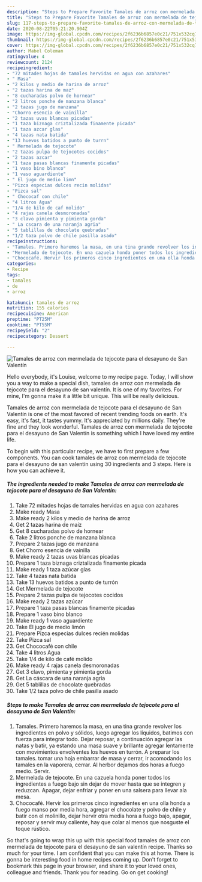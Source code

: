 ```yaml
---
description: "Steps to Prepare Favorite Tamales de arroz con mermelada de tejocote para el desayuno de San Valentín"
title: "Steps to Prepare Favorite Tamales de arroz con mermelada de tejocote para el desayuno de San Valentín"
slug: 117-steps-to-prepare-favorite-tamales-de-arroz-con-mermelada-de-tejocote-para-el-desayuno-de-san-valentin
date: 2020-08-22T05:21:20.904Z
image: https://img-global.cpcdn.com/recipes/2f6236b6857e0c21/751x532cq70/tamales-de-arroz-con-mermelada-de-tejocote-para-el-desayuno-de-san-valentin-foto-principal.jpg
thumbnail: https://img-global.cpcdn.com/recipes/2f6236b6857e0c21/751x532cq70/tamales-de-arroz-con-mermelada-de-tejocote-para-el-desayuno-de-san-valentin-foto-principal.jpg
cover: https://img-global.cpcdn.com/recipes/2f6236b6857e0c21/751x532cq70/tamales-de-arroz-con-mermelada-de-tejocote-para-el-desayuno-de-san-valentin-foto-principal.jpg
author: Mabel Coleman
ratingvalue: 4
reviewcount: 2124
recipeingredient:
- "72 mitades hojas de tamales hervidas en agua con azahares"
- " Masa"
- "2 kilos y medio de harina de arroz"
- "2 tazas harina de maz"
- "8 cucharadas polvo de hornear"
- "2 litros ponche de manzana blanca"
- "2 tazas jugo de manzana"
- "Chorro esencia de vainilla"
- "2 tazas uvas blancas picadas"
- "1 taza biznaga criztalizada finamente picada"
- "1 taza azcar glas"
- "4 tazas nata batida"
- "13 huevos batidos a punto de turrn"
- " Mermelada de tejocote"
- "2 tazas pulpa de tejocotes cocidos"
- "2 tazas azcar"
- "1 taza pasas blancas finamente picadas"
- "1 vaso bino blanco"
- "1 vaso aguardiente"
- " El jugo de medio limn"
- "Pizca especias dulces recin molidas"
- "Pizca sal"
- " Chococaf con chile"
- "4 litros Agua"
- "1/4 de kilo de caf molido"
- "4 rajas canela desmoronadas"
- "3 clavo pimienta y pimienta gorda"
- " La cscara de una naranja agria"
- "5 tablillas de chocolate quebradas"
- "1/2 taza polvo de chile pasilla asado"
recipeinstructions:
- "Tamales. Primero haremos la masa, en una tina grande revolver los ingredientes en polvo y sólidos, luego agregar los líquidos, batimos con fuerza para integrar todo. Dejar reposar, a continuación agregar las natas y batir, ya estando una masa suave y brillante agregar lentamente con movimientos envolventes los huevos en turrón. A preparar los tamales. tomar una hoja embarrar de masa y cerrar, ir acomodando los tamales en la vaporera, cerrar. Al herbor dejamos dos horas a fuego medio. Servir."
- "Mermelada de tejocote. En una cazuela honda poner todos los ingredientes a fuego bajo sin dejar de mover hasta que se integren y reduzcan. Apagar, dejar enfriar y poner en una salsera para llevar ala mesa."
- "Chococafé. Hervir los primeros cinco ingredientes en una olla honda a fuego manso por media hora, agregar el chocolate y polvo de chile y batir con el molinillo, dejar hervir otra media hora a fuego bajo, apagar, reposar y servir muy caliente, hay que colar al menos que nosguste el toque rústico."
categories:
- Recipe
tags:
- tamales
- de
- arroz

katakunci: tamales de arroz 
nutrition: 155 calories
recipecuisine: American
preptime: "PT25M"
cooktime: "PT55M"
recipeyield: "2"
recipecategory: Dessert

---
```



![Tamales de arroz con mermelada de tejocote para el desayuno de San Valentín](https://img-global.cpcdn.com/recipes/2f6236b6857e0c21/751x532cq70/tamales-de-arroz-con-mermelada-de-tejocote-para-el-desayuno-de-san-valentin-foto-principal.jpg)

Hello everybody, it's Louise, welcome to my recipe page. Today, I will show you a way to make a special dish, tamales de arroz con mermelada de tejocote para el desayuno de san valentín. It is one of my favorites. For mine, I'm gonna make it a little bit unique. This will be really delicious.

Tamales de arroz con mermelada de tejocote para el desayuno de San Valentín is one of the most favored of recent trending foods on earth. It's easy, it's fast, it tastes yummy. It's appreciated by millions daily. They're fine and they look wonderful. Tamales de arroz con mermelada de tejocote para el desayuno de San Valentín is something which I have loved my entire life.




To begin with this particular recipe, we have to first prepare a few components. You can cook tamales de arroz con mermelada de tejocote para el desayuno de san valentín using 30 ingredients and 3 steps. Here is how you can achieve it.

<!--inarticleads1-->

##### The ingredients needed to make Tamales de arroz con mermelada de tejocote para el desayuno de San Valentín:

1. Take 72 mitades hojas de tamales hervidas en agua con azahares
1. Make ready  Masa
1. Make ready 2 kilos y medio de harina de arroz
1. Get 2 tazas harina de maíz
1. Get 8 cucharadas polvo de hornear
1. Take 2 litros ponche de manzana blanca
1. Prepare 2 tazas jugo de manzana
1. Get Chorro esencia de vainilla
1. Make ready 2 tazas uvas blancas picadas
1. Prepare 1 taza biznaga criztalizada finamente picada
1. Make ready 1 taza azúcar glas
1. Take 4 tazas nata batida
1. Take 13 huevos batidos a punto de turrón
1. Get  Mermelada de tejocote
1. Prepare 2 tazas pulpa de tejocotes cocidos
1. Make ready 2 tazas azúcar
1. Prepare 1 taza pasas blancas finamente picadas
1. Prepare 1 vaso bino blanco
1. Make ready 1 vaso aguardiente
1. Take  El jugo de medio limón
1. Prepare Pizca especias dulces recién molidas
1. Take Pizca sal
1. Get  Chococafé con chile
1. Take 4 litros Agua
1. Take 1/4 de kilo de café molido
1. Make ready 4 rajas canela desmoronadas
1. Get 3 clavo, pimienta y pimienta gorda
1. Get  La cáscara de una naranja agria
1. Get 5 tablillas de chocolate quebradas
1. Take 1/2 taza polvo de chile pasilla asado




<!--inarticleads2-->

##### Steps to make Tamales de arroz con mermelada de tejocote para el desayuno de San Valentín:

1. Tamales. Primero haremos la masa, en una tina grande revolver los ingredientes en polvo y sólidos, luego agregar los líquidos, batimos con fuerza para integrar todo. Dejar reposar, a continuación agregar las natas y batir, ya estando una masa suave y brillante agregar lentamente con movimientos envolventes los huevos en turrón. A preparar los tamales. tomar una hoja embarrar de masa y cerrar, ir acomodando los tamales en la vaporera, cerrar. Al herbor dejamos dos horas a fuego medio. Servir.
1. Mermelada de tejocote. En una cazuela honda poner todos los ingredientes a fuego bajo sin dejar de mover hasta que se integren y reduzcan. Apagar, dejar enfriar y poner en una salsera para llevar ala mesa.
1. Chococafé. Hervir los primeros cinco ingredientes en una olla honda a fuego manso por media hora, agregar el chocolate y polvo de chile y batir con el molinillo, dejar hervir otra media hora a fuego bajo, apagar, reposar y servir muy caliente, hay que colar al menos que nosguste el toque rústico.




So that's going to wrap this up with this special food tamales de arroz con mermelada de tejocote para el desayuno de san valentín recipe. Thanks so much for your time. I am confident that you can make this at home. There is gonna be interesting food in home recipes coming up. Don't forget to bookmark this page in your browser, and share it to your loved ones, colleague and friends. Thank you for reading. Go on get cooking!
